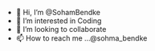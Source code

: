 - 👋 Hi, I’m @SohamBendke
- 👀 I’m interested in Coding
- 💞️ I’m looking to collaborate 
- 📫 How to reach me ...@sohma_bendke

<!---
SohamBendke/SohamBendke is a ✨ special ✨ repository because its `README.md` (this file) appears on your GitHub profile.
You can click the Preview link to take a look at your changes.
--->
